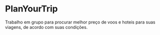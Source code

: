# PlanYourTrip
 
Trabalho em grupo para procurar melhor preço de voos e hoteis para suas viagens, de acordo com suas condições.
